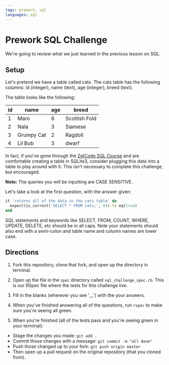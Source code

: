 ```yaml
---
tags: prework, sql
languages: sql
---
```


# Prework SQL Challenge

We're going to review what we just learned in the previous lesson on SQL.

## Setup

Let's pretend we have a table called cats. The cats table has the following columns: id (integer), name (text), age (integer), breed (text).

The table looks like the following:

|id |name|age|breed|
|---|----|---|-----|
|1  |Maro| 6 |Scottish Fold|
|2  |Nala| 3 |Siamese|
|3  |Grumpy Cat|2|Ragdoll|
|4  |Lil Bub|3|dwarf|

In fact, if you've gone through the [ZetCode SQL Course](http://zetcode.com/db/sqlite/) and are comfortable creating a table in SQLite3, consider plugging this data into a table to play around with it. This isn't necessary to complete this challenge, but encouraged.

**Note:** The queries you will be inputting are CASE SENSITIVE. 

Let's take a look at the first question, with the answer given:

```ruby
it 'returns all of the data in the cats table' do
  expect(is_correct('SELECT * FROM cats;', 0)).to eq(true)
end 
```

SQL statements and keywords like SELECT, FROM, COUNT, WHERE, UPDATE, DELETE, etc should be in all caps. Note your statements should also end with a semi-colon and table name and column names are lower case.

## Directions

1. Fork this repository, clone that fork, and open up the directory in terminal.

2. Open up the file in the `spec` directory called `sql_challenge_spec.rb`. This is our RSpec file where the tests for this challenge live.

3. Fill in the blanks (wherever you see '__') with the your answers.

4. When you've finished answering all of the questions, run `rspec` to make sure you're seeing all green.

5. When you're finished (all of the tests pass and you're seeing green in your terminal):
* Stage the changes you made: `git add .`
* Commit those changes with a message: `git commit -m "all done"`
* Push those changed up to your fork: `git push origin master`
* Then open up a pull request on the original repository (that you cloned from).